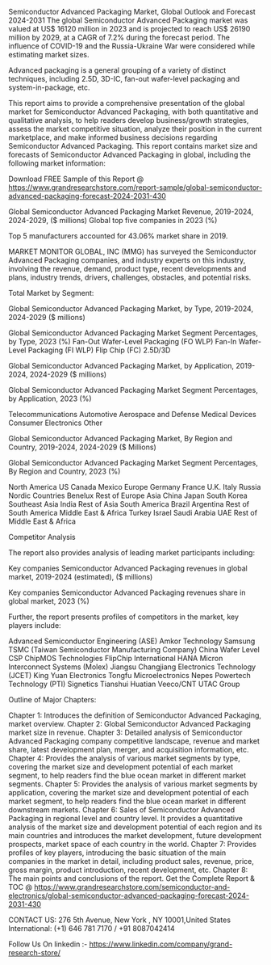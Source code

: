 Semiconductor Advanced Packaging Market, Global Outlook and Forecast 2024-2031
The global Semiconductor Advanced Packaging market was valued at US$ 16120 million in 2023 and is projected to reach US$ 26190 million by 2029, at a CAGR of 7.2% during the forecast period. The influence of COVID-19 and the Russia-Ukraine War were considered while estimating market sizes.

Advanced packaging is a general grouping of a variety of distinct techniques, including 2.5D, 3D-IC, fan-out wafer-level packaging and system-in-package, etc.

This report aims to provide a comprehensive presentation of the global market for Semiconductor Advanced Packaging, with both quantitative and qualitative analysis, to help readers develop business/growth strategies, assess the market competitive situation, analyze their position in the current marketplace, and make informed business decisions regarding Semiconductor Advanced Packaging. This report contains market size and forecasts of Semiconductor Advanced Packaging in global, including the following market information:

Download FREE Sample of this Report @ https://www.grandresearchstore.com/report-sample/global-semiconductor-advanced-packaging-forecast-2024-2031-430

Global Semiconductor Advanced Packaging Market Revenue, 2019-2024, 2024-2029, ($ millions)
Global top five companies in 2023 (%)

Top 5 manufacturers accounted for 43.06% market share in 2019.

MARKET MONITOR GLOBAL, INC (MMG) has surveyed the Semiconductor Advanced Packaging companies, and industry experts on this industry, involving the revenue, demand, product type, recent developments and plans, industry trends, drivers, challenges, obstacles, and potential risks.

Total Market by Segment:

Global Semiconductor Advanced Packaging Market, by Type, 2019-2024, 2024-2029 ($ millions)

Global Semiconductor Advanced Packaging Market Segment Percentages, by Type, 2023 (%)
Fan-Out Wafer-Level Packaging (FO WLP)
Fan-In Wafer-Level Packaging (FI WLP)
Flip Chip (FC)
2.5D/3D

Global Semiconductor Advanced Packaging Market, by Application, 2019-2024, 2024-2029 ($ millions)

Global Semiconductor Advanced Packaging Market Segment Percentages, by Application, 2023 (%)

Telecommunications
Automotive
Aerospace and Defense
Medical Devices
Consumer Electronics
Other

Global Semiconductor Advanced Packaging Market, By Region and Country, 2019-2024, 2024-2029 ($ Millions)

Global Semiconductor Advanced Packaging Market Segment Percentages, By Region and Country, 2023 (%)

North America
US
Canada
Mexico
Europe
Germany
France
U.K.
Italy
Russia
Nordic Countries
Benelux
Rest of Europe
Asia
China
Japan
South Korea
Southeast Asia
India
Rest of Asia
South America
Brazil
Argentina
Rest of South America
Middle East & Africa
Turkey
Israel
Saudi Arabia
UAE
Rest of Middle East & Africa

Competitor Analysis

The report also provides analysis of leading market participants including:

Key companies Semiconductor Advanced Packaging revenues in global market, 2019-2024 (estimated), ($ millions)

Key companies Semiconductor Advanced Packaging revenues share in global market, 2023 (%)

Further, the report presents profiles of competitors in the market, key players include:

Advanced Semiconductor Engineering (ASE)
Amkor Technology
Samsung
TSMC (Taiwan Semiconductor Manufacturing Company)
China Wafer Level CSP
ChipMOS Technologies
FlipChip International
HANA Micron
Interconnect Systems (Molex)
Jiangsu Changjiang Electronics Technology (JCET)
King Yuan Electronics
Tongfu Microelectronics
Nepes
Powertech Technology (PTI)
Signetics
Tianshui Huatian
Veeco/CNT
UTAC Group

Outline of Major Chapters:

Chapter 1: Introduces the definition of Semiconductor Advanced Packaging, market overview.
Chapter 2: Global Semiconductor Advanced Packaging market size in revenue.
Chapter 3: Detailed analysis of Semiconductor Advanced Packaging company competitive landscape, revenue and market share, latest development plan, merger, and acquisition information, etc.
Chapter 4: Provides the analysis of various market segments by type, covering the market size and development potential of each market segment, to help readers find the blue ocean market in different market segments.
Chapter 5: Provides the analysis of various market segments by application, covering the market size and development potential of each market segment, to help readers find the blue ocean market in different downstream markets.
Chapter 6: Sales of Semiconductor Advanced Packaging in regional level and country level. It provides a quantitative analysis of the market size and development potential of each region and its main countries and introduces the market development, future development prospects, market space of each country in the world.
Chapter 7: Provides profiles of key players, introducing the basic situation of the main companies in the market in detail, including product sales, revenue, price, gross margin, product introduction, recent development, etc.
Chapter 8: The main points and conclusions of the report.
Get the Complete Report & TOC @ https://www.grandresearchstore.com/semiconductor-and-electronics/global-semiconductor-advanced-packaging-forecast-2024-2031-430

CONTACT US:
276 5th Avenue, New York , NY 10001,United States
International: (+1) 646 781 7170 / +91 8087042414

Follow Us On linkedin :- https://www.linkedin.com/company/grand-research-store/
